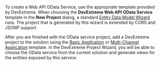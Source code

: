 To create a Web API OData Service, use the appropriate template provided by DevExtreme. When choosing the **DevExtreme Web API OData Service** template in the **New Project** dialog, a standard [Entity Data Model Wizard](https://msdn.microsoft.com/en-us/library/bb399247(v=vs.110).aspx) runs. The project that is generated by this wizard is extended by CORS and JSONP support.

After you are finished with the OData service project, add a DevExtreme project to the solution using the [Basic Application](/concepts/50%20VS%20Integration/0%20Project%20Templates/1%20Basic%20Application.md '/Documentation/Guide/VS_Integration/Project_Templates/#Basic_Application') or [Multi-Channel Application](/concepts/50%20VS%20Integration/0%20Project%20Templates/15%20Multi-Channel%20Application '/Documentation/Guide/VS_Integration/Project_Templates/#Multi-Channel_Application') template. In the DevExtreme Project Wizard, you will be able to choose the OData service from the current solution and generate views for the entities exposed by this service.